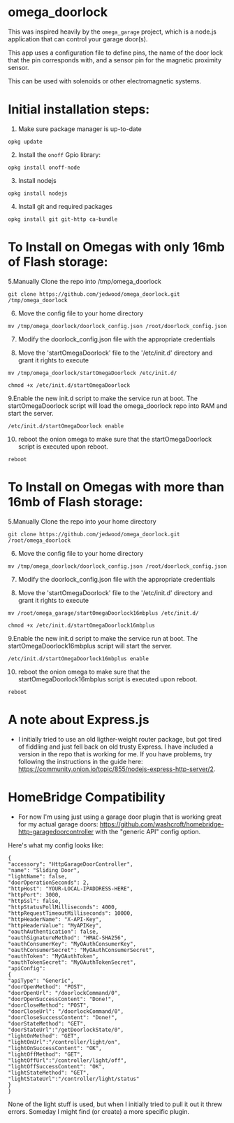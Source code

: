 # omega_doorlock

This was inspired heavily by the `omega_garage` project, which is a node.js application that can control your garage door(s).

This app uses a configuration file to define pins, the name of the door lock that the pin corresponds with, and a sensor pin for the magnetic proximity sensor.

This can be used with solenoids or other electromagnetic systems.

# Initial installation steps:

1. Make sure package manager is up-to-date

  ```opkg update```

2. Install the `onoff` Gpio library:

  ```opkg install onoff-node```

3. Install nodejs

  ```opkg install nodejs```

4. Install git and required packages

  ```opkg install git git-http ca-bundle```


# To Install on Omegas with only 16mb of Flash storage:

5.Manually Clone the repo into /tmp/omega_doorlock

  ```git clone https://github.com/jedwood/omega_doorlock.git /tmp/omega_doorlock```

6. Move the config file to your home directory

  ```mv /tmp/omega_doorlock/doorlock_config.json /root/doorlock_config.json```

7. Modify the doorlock_config.json file with the appropriate credentials

8. Move the 'startOmegaDoorlock' file to the '/etc/init.d' directory and grant it rights to execute

  ```mv /tmp/omega_doorlock/startOmegaDoorlock /etc/init.d/```

  ```chmod +x /etc/init.d/startOmegaDoorlock```

9.Enable the new init.d script to make the service run at boot. The startOmegaDoorlock script will load the omega_doorlock repo into RAM and start the server.

  ```/etc/init.d/startOmegaDoorlock enable```

10. reboot the onion omega to make sure that the startOmegaDoorlock script is executed upon reboot.

```reboot```


# To Install on Omegas with more than 16mb of Flash storage:

5.Manually Clone the repo into your home directory

  ```git clone https://github.com/jedwood/omega_doorlock.git /root/omega_doorlock```

6. Move the config file to your home directory

  ```mv /tmp/omega_doorlock/doorlock_config.json /root/doorlock_config.json```

7. Modify the doorlock_config.json file with the appropriate credentials

8. Move the 'startOmegaDoorlock' file to the '/etc/init.d' directory and grant it rights to execute

  ```mv /root/omega_garage/startOmegaDoorlock16mbplus /etc/init.d/```

  ```chmod +x /etc/init.d/startOmegaDoorlock16mbplus```

9.Enable the new init.d script to make the service run at boot. The startOmegaDoorlock16mbplus script will start the server.

  ```/etc/init.d/startOmegaDoorlock16mbplus enable```

10. reboot the onion omega to make sure that the startOmegaDoorlock16mbplus script is executed upon reboot.

```reboot```


# A note about Express.js
* I initially tried to use an old ligther-weight router package, but got tired of fiddling and just fell back on old trusty Express. I have included a version in the repo that is working for me. If you have problems, try following the instructions in the guide here: https://community.onion.io/topic/855/nodejs-express-http-server/2.

# HomeBridge Compatibility
* For now I'm using just using a garage door plugin that is working great for my actual garage doors: https://github.com/washcroft/homebridge-http-garagedoorcontroller with the "generic API" config option.

Here's what my config looks like:

```
{
"accessory": "HttpGarageDoorController",
"name": "Sliding Door",
"lightName": false,
"doorOperationSeconds": 2,
"httpHost": "YOUR-LOCAL-IPADDRESS-HERE",
"httpPort": 3000,
"httpSsl": false,
"httpStatusPollMilliseconds": 4000,
"httpRequestTimeoutMilliseconds": 10000,
"httpHeaderName": "X-API-Key",
"httpHeaderValue": "MyAPIKey",
"oauthAuthentication": false,
"oauthSignatureMethod": "HMAC-SHA256",
"oauthConsumerKey": "MyOAuthConsumerKey",
"oauthConsumerSecret": "MyOAuthConsumerSecret",
"oauthToken": "MyOAuthToken",
"oauthTokenSecret": "MyOAuthTokenSecret",
"apiConfig":
{
"apiType": "Generic",
"doorOpenMethod": "POST",
"doorOpenUrl": "/doorlockCommand/0",
"doorOpenSuccessContent": "Done!",
"doorCloseMethod": "POST",
"doorCloseUrl": "/doorlockCommand/0",
"doorCloseSuccessContent": "Done!",
"doorStateMethod": "GET",
"doorStateUrl":"/getDoorlockState/0",
"lightOnMethod": "GET",
"lightOnUrl":"/controller/light/on",
"lightOnSuccessContent": "OK",
"lightOffMethod": "GET",
"lightOffUrl":"/controller/light/off",
"lightOffSuccessContent": "OK",
"lightStateMethod": "GET",
"lightStateUrl":"/controller/light/status"
}
}
```

None of the light stuff is used, but when I initially tried to pull it out it threw errors. Someday I might find (or create) a more specific plugin.
